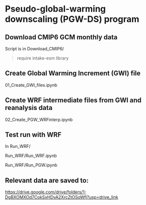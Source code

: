 # Pseudo-global-warming downscaling (PGW-DS) program


## Download CMIP6 GCM monthly data
Script is in Download_CMIP6/

 > require intake-esm library


## Create Global Warming Increment (GWI) file

01_Create_GWI_files.ipynb

## Create WRF intermediate files from GWI and reanalysis data 

02_Create_PGW_WRFinterp.ipynb

## Test run with WRF

In Run_WRF/

Run_WRF/Run_WRF.ipynb

Run_WRF/Run_PGW.ipynb

## Relevant data are saved to:

https://drive.google.com/drive/folders/1-DgBXOMXOd7CokSxHDvA2XrcZtOSoWfj?usp=drive_link

